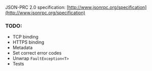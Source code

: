 JSON-PRC 2.0 specification: [http://www.jsonrpc.org/specification](http://www.jsonrpc.org/specification)

### TODO:
- TCP binding
- HTTPS binding
- Metadata
- Set correct error codes
- Unwrap `FaultException<T>`
- Tests